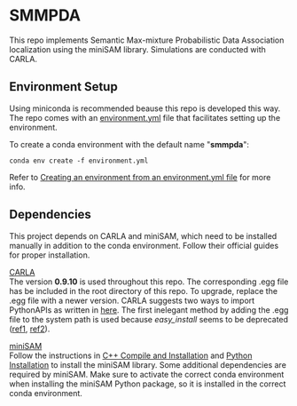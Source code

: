 # SMMPDA

This repo implements Semantic Max-mixture Probabilistic Data Association localization using the miniSAM library. Simulations are conducted with CARLA.

## Environment Setup
Using miniconda is recommended beause this repo is developed this way. The repo comes with an [environment.yml](environment.yml) file that facilitates setting up the environment.

To create a conda environment with the default name "__smmpda__":
```
conda env create -f environment.yml
```
Refer to [Creating an environment from an environment.yml file](https://docs.conda.io/projects/conda/en/latest/user-guide/tasks/manage-environments.html#creating-an-environment-from-an-environment-yml-file) for more info.

## Dependencies
This project depends on CARLA and miniSAM, which need to be installed manually in addition to the conda environment. Follow their official guides for proper installation.

[CARLA](http://carla.org/)  
The version __0.9.10__ is used throughout this repo. The corresponding .egg file has be included in the root directory of this repo. To upgrade, replace the .egg file with a newer version. CARLA suggests two ways to import PythonAPIs as written in [here](https://carla.readthedocs.io/en/latest/build_system/). The first inelegant method by adding the .egg file to the system path is used because _easy_install_ seems to be deprecated ([ref1](https://setuptools.readthedocs.io/en/latest/deprecated/easy_install.html), [ref2](https://workaround.org/easy-install-debian)).

[miniSAM](https://minisam.readthedocs.io/index.html)  
Follow the instructions in [C++ Compile and Installation](https://minisam.readthedocs.io/install.html) and [Python Installation](https://minisam.readthedocs.io/install_python.html) to install the miniSAM library. Some additional dependencies are required by miniSAM. Make sure to activate the correct conda environment when installing the miniSAM Python package, so it is installed in the correct conda environment.
